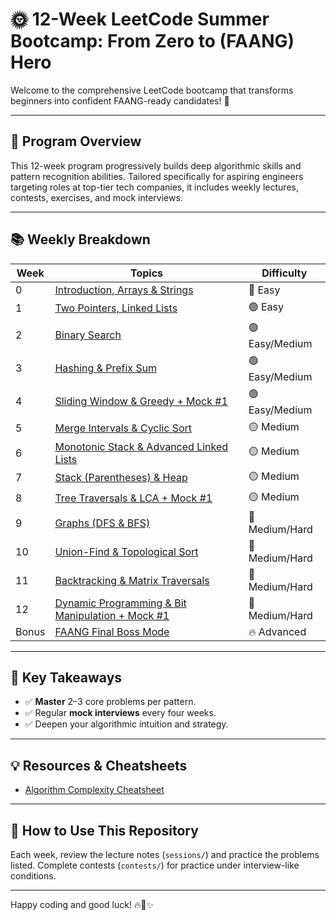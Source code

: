 # 🌞 12-Week LeetCode Summer Bootcamp: From Zero to (FAANG) Hero

Welcome to the comprehensive LeetCode bootcamp that transforms beginners into confident FAANG-ready candidates! 🚀

---

## 🌟 Program Overview

This 12-week program progressively builds deep algorithmic skills and pattern recognition abilities. Tailored specifically for aspiring engineers targeting roles at top-tier tech companies, it includes weekly lectures, contests, exercises, and mock interviews.

---

## 📚 Weekly Breakdown

| Week | Topics                                                                                      | Difficulty |
|------|---------------------------------------------------------------------------------------------|------------|
| 0 | [Introduction, Arrays & Strings](sessions/week-00-introduction/week-0-introduction.md)                         | 🔵 Easy |
| 1 | [Two Pointers, Linked Lists](sessions/week-01-two-pointers/week-01-easy-two-pointers.md)    | 🟢 Easy |
| 2 | [Binary Search](sessions/week-02-binary-search/week-02-binary-search.md)                    | 🟢 Easy/Medium |
| 3 | [Hashing & Prefix Sum](sessions/week-03-hashing.md)                              | 🟢 Easy/Medium |
| 4 | [Sliding Window & Greedy + Mock #1](sessions/week-04-sliding-window-greedy.md)              | 🟢 Easy/Medium |
| 5 | [Merge Intervals & Cyclic Sort](sessions/week-05-merge-intervals-cyclic-sort.md)            | 🟡 Medium |
| 6 | [Monotonic Stack & Advanced Linked Lists](sessions/week-06-monotonic-stack-linked-list.md)  | 🟡 Medium |
| 7 | [Stack (Parentheses) & Heap](sessions/week-07-stack-heap.md)                                | 🟡 Medium |
| 8 | [Tree Traversals & LCA + Mock #1](sessions/week-08-tree-traversals-lca.md)                  | 🟡 Medium |
| 9 | [Graphs (DFS & BFS)](sessions/week-09-graphs-dfs-bfs.md)                                    | 🔴 Medium/Hard |
| 10 | [Union-Find & Topological Sort](sessions/week-10-union-find-topo-sort.md)                   | 🔴 Medium/Hard |
| 11 | [Backtracking & Matrix Traversals](sessions/week-11-backtracking-matrix.md)                 | 🔴 Medium/Hard |
| 12 | [Dynamic Programming & Bit Manipulation + Mock #1](sessions/week-12-dp-bit-manipulation.md) | 🔴 Medium/Hard |
| Bonus | [FAANG Final Boss Mode](sessions/bonus-weeks-faang-level.md)                                | 🔥 Advanced |

---

## 🏅 Key Takeaways

- ✅ **Master** 2–3 core problems per pattern.
- ✅ Regular **mock interviews** every four weeks.
- ✅ Deepen your algorithmic intuition and strategy.

---

## 💡 Resources & Cheatsheets

- [Algorithm Complexity Cheatsheet](resources/algorithm-complexity-cheatsheet.md)

---

## 🚩 How to Use This Repository

Each week, review the lecture notes (`sessions/`) and practice the problems listed. Complete contests (`contests/`) for practice under interview-like conditions.

---

Happy coding and good luck! 🔥🎯✨
